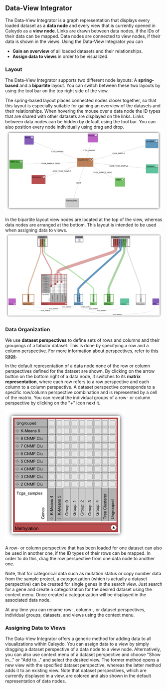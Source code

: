 ## Data-View Integrator
The Data-View Integrator is a graph representation that displays every loaded dataset as a **data node** and every view that is currently opened in Caleydo as a **view node**. Links are drawn between data nodes, if the IDs of their data can be mapped. Data nodes are connected to view nodes, if their data is shown in the views. Using the Data-View Integrator you can

 * **Gain an overview** of all loaded datasets and their relationships.
 * **Assign data to views** in order to be visualized.

### Layout
The Data-View Integrator supports two different node layouts: A **spring-based** and a **bipartite** layout. You can switch between these two layouts by using the tool bar on the top right side of the view.

The spring-based layout places connected nodes closer together, so that this layout is especially suitable for gaining an overview of the datasets and their relationships. When hovering the mouse over a data node the ID types that are shared with other datasets are displayed on the links. Links between data nodes can be hidden by default using the tool bar. You can also position every node individually using drag and drop.
![](i/dvi_spring-based_layout.png "Spring-based layout")

In the bipartite layout view nodes are located at the top of the view, whereas data nodes are arranged at the bottom. This layout is intended to be used when assigning data to views.
![](i/dvi_bipartite_layout.png "Bipartite layout")

### Data Organization
We use **dataset perspectives** to define sets of rows and columns and their groupings of a tabular dataset. This is done by specifying a row and a column perspective. For more information about perspectives, refer to [this page](loading.md).

In the default representation of a data node none of the row or column perspectives defined for the dataset are shown. By clicking on the arrow button on the bottom right of a data node, it switches to its **matrix representation**, where each row refers to a row perspective and each column to a column perspective. A dataset perspective corresponds to a specific row/column perspective combination and is represented by a cell of the matrix. You can reveal the individual groups of a row- or column perspective by clicking on the "+" icon next it. 

![](i/dvi_datanode_matrix.png "Import data dialog")

A row- or column perspective that has been loaded for one dataset can also be used in another one, if the ID types of their rows can be mapped. In order to do this, drag the row perspective from one data node to another one.

Note, that for categorical data such as mutation status or copy number data from the sample project, a categorization (which is actually a dataset perspective) can be created for single genes in the search view. Just search for a gene and create a categorization for the desired dataset using the context menu. Once created a categorization will be displayed in the associated data node.

At any time you can rename row-, column-, or dataset perspectives, individual groups, datasets, and views using the context menu.

### Assigning Data to Views
The Data-View Integrator offers a generic method for adding data to all visualizations within Caleydo. You can assign data to a view by simply dragging a dataset perspective of a data node to a view node. Alternatively, you can also use context menu of a dataset perspective and choose "Show in..." or "Add to..." and select the desired view. The former method opens a new view with the specified dataset perspective, whereas the latter method adds it to an existing view. Note that dataset perspectives, which are currently displayed in a view, are colored and also shown in the default representation of data nodes. 